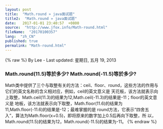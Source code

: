 ```yaml
---
layout: post
title:  "Math.round » java面试题"
title2:  "Math.round » java面试题"
date:   2017-01-01 23:40:57  +0800
source:  "http://www.jfox.info/Math-round.html"
fileName:  "20170100357"
lang:  "zh_CN"
published: true
permalink: "Math-round.html"
---
```

{% raw %}
By Lee - Last updated: 星期日, 五月 19, 2013

### Math.round(11.5)等於多少? Math.round(-11.5)等於多少?

Math类中提供了三个与取整有关的方法：ceil、floor、round，这些方法的作用与它们的英文名称的含义相对应，例如，ceil的英文意义是 天花板，该方法就表示向上取整，Math.ceil(11.3)的结果为12,Math.ceil(-11.3)的结果是-11；floor的英文意义是 地板，该方法就表示向下取整，Math.floor(11.6)的结果为11,Math.floor(-11.6)的结果是-12；最难掌握的是 round方法，它表示“四舍五入”，算法为Math.floor(x+0.5)，即将原来的数字加上0.5后再向下取整，所 以，Math.round(11.5)的结果为12，Math.round(-11.5)的结果为-11。
{% endraw %}
